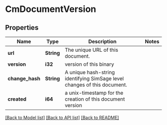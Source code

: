 # CmDocumentVersion

## Properties

Name | Type | Description | Notes
------------ | ------------- | ------------- | -------------
**url** | **String** | The unique URL of this document. | 
**version** | **i32** | version of this binary | 
**change_hash** | **String** | A unique hash-string identifying SimSage level changes of this document. | 
**created** | **i64** | a unix-timestamp for the creation of this document version | 

[[Back to Model list]](../README.md#documentation-for-models) [[Back to API list]](../README.md#documentation-for-api-endpoints) [[Back to README]](../README.md)


